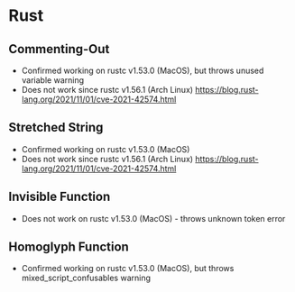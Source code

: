 # Rust

## Commenting-Out

- Confirmed working on rustc v1.53.0 (MacOS), but throws unused variable warning
- Does not work since rustc v1.56.1 (Arch Linux) https://blog.rust-lang.org/2021/11/01/cve-2021-42574.html

## Stretched String

- Confirmed working on rustc v1.53.0 (MacOS)
- Does not work since rustc v1.56.1 (Arch Linux) https://blog.rust-lang.org/2021/11/01/cve-2021-42574.html

## Invisible Function

- Does not work on rustc v1.53.0 (MacOS) - throws unknown token error

## Homoglyph Function

- Confirmed working on rustc v1.53.0 (MacOS), but throws mixed_script_confusables warning
